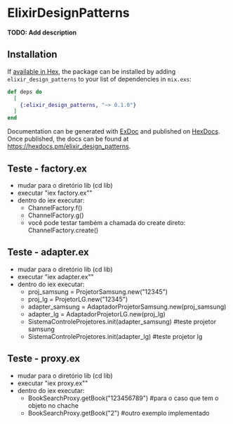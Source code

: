 # ElixirDesignPatterns

**TODO: Add description**

## Installation

If [available in Hex](https://hex.pm/docs/publish), the package can be installed
by adding `elixir_design_patterns` to your list of dependencies in `mix.exs`:

```elixir
def deps do
  [
    {:elixir_design_patterns, "~> 0.1.0"}
  ]
end
```

Documentation can be generated with [ExDoc](https://github.com/elixir-lang/ex_doc)
and published on [HexDocs](https://hexdocs.pm). Once published, the docs can
be found at <https://hexdocs.pm/elixir_design_patterns>.

## Teste - factory.ex

- mudar para o diretório lib (cd lib)
- executar "iex factory.ex""
- dentro do iex executar:
  - ChannelFactory.f()
  - ChannelFactory.g()
  - você pode testar também a chamada do create direto: ChannelFactory.create()

## Teste - adapter.ex

- mudar para o diretório lib (cd lib)
- executar "iex adapter.ex""
- dentro do iex executar:
  - proj_samsung = ProjetorSamsung.new("12345")
  - proj_lg = ProjetorLG.new("12345")
  - adapter_samsung = AdaptadorProjetorSamsung.new(proj_samsung)
  - adapter_lg = AdaptadorProjetorLG.new(proj_lg)
  - SistemaControleProjetores.init(adapter_samsung) #teste projetor samsung
  - SistemaControleProjetores.init(adapter_lg) #teste projetor lg

## Teste - proxy.ex

- mudar para o diretório lib (cd lib)
- executar "iex proxy.ex""
- dentro do iex executar:
  - BookSearchProxy.getBook("123456789") #para o caso que tem o objeto no chache
  - BookSearchProxy.getBook("2") #outro exemplo implementado
